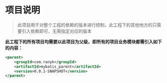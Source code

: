 # 项目说明

> 此项目用于对整个工程的依赖的版本进行控制，此工程下的其他地方的只需要引入依赖即可，无需指定对应的版本

**此工程下的所有项目均需要以此项目为父级，即所有的项目业务模块都需引入如下的内容：**
```xml
<parent>
    <groupId>com.ranyk</groupId>
    <artifactId>mybatis_parent</artifactId>
    <version>0.0.1-SNAPSHOT</version>
</parent>
```
